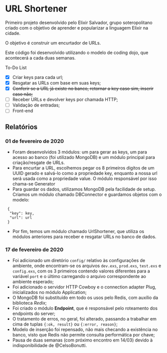 # URL Shortener

Primeiro projeto desenvolvido pelo Elixir Salvador, grupo soteropolitano criado com o objetivo de aprender e popularizar a linguagem Elixir na cidade.

O objetivo é construir um encurtador de URLs.

Este código foi desenvolvido utilizando o modelo de coding dojo, que acontecerá a cada duas semanas.

To-Do List
- [X] Criar keys para cada url;
- [X] Resgatar as URLs com base em suas keys;
- [X] ~~Conferir se a URL já existe no banco, retornar a key caso sim, inserir caso não;~~
- [ ] Receber URLs e devolver keys por chamada HTTP;
- [ ] Validação de entradas;
- [ ] Front-end

## Relatórios 

### 01 de fevereiro de 2020
* Foram desenvolvidos 3 módulos: um para gerar as keys, um para acesso ao banco (foi utilizado MongoDB) e um módulo principal para criação/resgate de URLs.  
* Para encurtar a URL, escolhemos pegar os 8 primeiros digitos de um UUID gerado e salvá-lo como a propriedade key, enquanto a nossa url será usada como a propriedade value. O módulo responsável por isso chama-se Generator 
* Para guardar os dados, utilizamos MongoDB pela facilidade de setup. Criamos um módulo chamado DBConnector e guardamos objetos com o modelo: 
```
 {
  "key": key,
  "url": url
 }
```
* Por fim, temos um módulo chamado UrlShortener, que utiliza os módulos anteriores para receber e resgatar URLs no banco de dados.

### 17 de fevereiro de 2020
* Foi adicionado um diretório `config/` relativo às configurações de ambiente, onde encontram-se os arquivos `dev.exs`, `prod.exs`, `test.exs` e `config.exs`, com os 3 primeiros contendo valores diferentes para a variável `port` e o último carregando o arquivo correspondente ao ambiente esperado;
* Foi adicionado o servidor HTTP Cowboy e o connection adapter Plug, inicializados no módulo Application;
* O MongoDB foi substituído em todo os usos pelo Redis, com auxílio da biblioteca _Redix_;
* Foi criado o módulo **Endpoint**, que é responsável pelo roteamento dos endpoints do server;
* O tratamento de erros, no geral, foi alterado, passando a trabalhar em cima de tuplas `{:ok, result}` ou `{:error, reason}`;
* Modelo de inserção foi repensado, não mais checando a existência no banco, visto que Redis não permite consulta performática por chave;
* Pausa de duas semanas (com próximo encontro em 14/03) devido à indisponibilidade de @CelsoBonutti.
